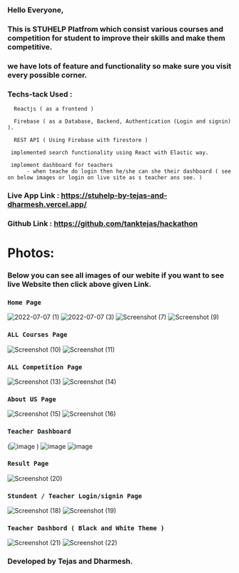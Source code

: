 ### Hello Everyone,

### This is STUHELP Platfrom which consist various courses and competition for student to improve their skills and make them competitive. 
### we have lots of feature and functionality so make sure you visit every possible corner.

### Techs-tack Used :
      Reactjs ( as a frontend ) 
      
      Firebase ( as a Database, Backend, Authentication (Login and signin) ).
      
      REST API ( Using Firebase with firestore )
         
     implemented search functionality using React with Elastic way.
      
     implement dashboard for teachers 
          - when teache do login then he/she can she their dashboard ( see on below images or login on live site as s teacher ans see. )

### Live App Link :  https://stuhelp-by-tejas-and-dharmesh.vercel.app/
### Github Link : https://github.com/tanktejas/hackathon

# Photos:

### Below you can see all images of our webite if you want to see live Website then click above given Link.

### `Home Page`

![2022-07-07 (1)](https://user-images.githubusercontent.com/77108255/177699332-31dbe4c4-18cf-4845-b9f2-00a585b5fdfa.png)
![2022-07-07 (3)](https://user-images.githubusercontent.com/77108255/177699390-124177a4-c0f3-4460-98d1-4f0ee569b200.png)
![Screenshot (7)](https://user-images.githubusercontent.com/77108255/177699418-3ce24fb5-a48c-4d9f-9a3c-288d215ed19d.png)
![Screenshot (9)](https://user-images.githubusercontent.com/77108255/177699422-1beef72d-7c09-4351-8d4b-147e82694000.png)

### `ALL Courses Page`

![Screenshot (10)](https://user-images.githubusercontent.com/77108255/177699423-a78e21a9-f471-4611-bf5f-08c7b7c4f227.png)
![Screenshot (11)](https://user-images.githubusercontent.com/77108255/177699430-483dff21-fcd9-4ad5-afcf-02d8ba6763b6.png)

### `ALL Competition Page`

![Screenshot (13)](https://user-images.githubusercontent.com/77108255/177699436-f1b35460-e527-481a-96e4-5255f70d44eb.png)
![Screenshot (14)](https://user-images.githubusercontent.com/77108255/177699437-2b0e5eb3-4245-4045-b36c-d22ca3ed88c5.png)

### `About US Page`
 
![Screenshot (15)](https://user-images.githubusercontent.com/77108255/177700232-49b9334c-1de4-4c0d-8614-21b53d4aed17.png)
![Screenshot (16)](https://user-images.githubusercontent.com/77108255/177700248-55032d39-dbff-48d4-a555-713fc22809b5.png)

### `Teacher Dashboard`
(![image](https://user-images.githubusercontent.com/77879603/177711579-f39f8d56-a392-4ccc-913d-6c9366ca5645.png)
)
![image](https://user-images.githubusercontent.com/77879603/177711677-81876d4d-e51c-4d80-af08-e66c5cf01a80.png)
![image](https://user-images.githubusercontent.com/77879603/177711788-0336cafd-a7b5-439c-a04b-9702c358f61b.png)


 
### `Result Page`
![Screenshot (20)](https://user-images.githubusercontent.com/77108255/177704612-aa13175d-168b-4463-a0db-02942ee173dc.png)

 
### `Stundent / Teacher Login/signin Page`

![Screenshot (18)](https://user-images.githubusercontent.com/77108255/177699456-94434212-efb1-475b-bc79-f839d40bb8f4.png)
![Screenshot (19)](https://user-images.githubusercontent.com/77108255/177699461-f5a9c825-e483-4019-b2cf-f1dcf068f6b2.png)

### `Teacher Dashbord ( Black and White Theme )`

![Screenshot (21)](https://user-images.githubusercontent.com/77108255/177715473-683be7f9-7473-46b8-93bb-b85cf8915b0e.png)
![Screenshot (22)](https://user-images.githubusercontent.com/77108255/177715503-d7b1f772-dbea-475e-b28f-d405056c94a7.png)

### Developed by Tejas and Dharmesh.
